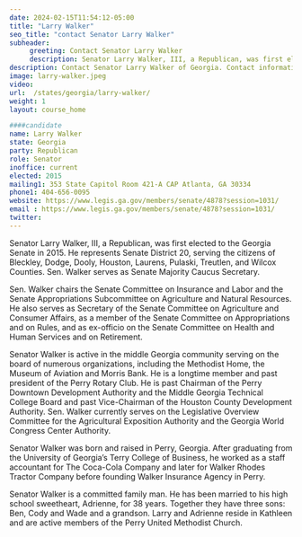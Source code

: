```yaml
---
date: 2024-02-15T11:54:12-05:00
title: "Larry Walker"
seo_title: "contact Senator Larry Walker"
subheader:
     greeting: Contact Senator Larry Walker
     description: Senator Larry Walker, III, a Republican, was first elected to the Georgia Senate in 2015. He represents Senate District 20, serving the citizens of Bleckley, Dodge, Dooly, Houston, Laurens, Pulaski, Treutlen, and Wilcox Counties. Sen. Walker serves as Senate Majority Caucus Secretary.
description: Contact Senator Larry Walker of Georgia. Contact information for Larry Walker includes email address, phone number, and mailing address.
image: larry-walker.jpeg
video:
url:  /states/georgia/larry-walker/
weight: 1
layout: course_home

####candidate
name: Larry Walker
state: Georgia
party: Republican
role: Senator
inoffice: current
elected: 2015
mailing1: 353 State Capitol Room 421-A CAP Atlanta, GA 30334
phone1: 404-656-0095
website: https://www.legis.ga.gov/members/senate/4878?session=1031/
email : https://www.legis.ga.gov/members/senate/4878?session=1031/
twitter:
---
```


Senator Larry Walker, III, a Republican, was first elected to the Georgia Senate in 2015. He represents Senate District 20, serving the citizens of Bleckley, Dodge, Dooly, Houston, Laurens, Pulaski, Treutlen, and Wilcox Counties. Sen. Walker serves as Senate Majority Caucus Secretary.

Sen. Walker chairs the Senate Committee on Insurance and Labor and the Senate Appropriations Subcommittee on Agriculture and Natural Resources. He also serves as Secretary of the Senate Committee on Agriculture and Consumer Affairs, as a member of the Senate Committee on Appropriations and on Rules, and as ex-officio on the Senate Committee on Health and Human Services and on Retirement.

Senator Walker is active in the middle Georgia community serving on the board of numerous organizations, including the Methodist Home, the Museum of Aviation and Morris Bank. He is a longtime member and past president of the Perry Rotary Club. He is past Chairman of the Perry Downtown Development Authority and the Middle Georgia Technical College Board and past Vice-Chairman of the Houston County Development Authority. Sen. Walker currently serves on the Legislative Overview Committee for the Agricultural Exposition Authority and the Georgia World Congress Center Authority.

Senator Walker was born and raised in Perry, Georgia. After graduating from the University of Georgia’s Terry College of Business, he worked as a staff accountant for The Coca-Cola Company and later for Walker Rhodes Tractor Company before founding Walker Insurance Agency in Perry.

Senator Walker is a committed family man. He has been married to his high school sweetheart, Adrienne, for 38 years. Together they have three sons: Ben, Cody and Wade and a grandson. Larry and Adrienne reside in Kathleen and are active members of the Perry United Methodist Church.
